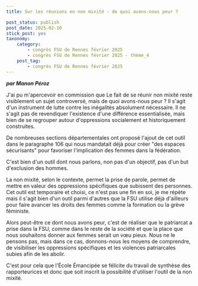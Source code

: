 ```yaml
---
title: Sur les réunions en non mixité - de quoi avons-nous peur ? 

post_status: publish
post_date: 2025-02-10
stick_post: yes
taxonomy:
    category:
        - congrès FSU de Rennes février 2025
        - congrès FSU de Rennes février 2025 - thème_4
    post_tag:
        - congrès FSU de Rennes février 2025
---
```


***par Manon Péroz***

J'ai pu m'apercevoir en commission que Le fait de se réunir non mixité reste visiblement un sujet controversé, mais de quoi avons-nous peur ? Il s'agit d'un instrument de lutte contre les inégalités absolument nécessaire. Il ne s'agit pas de revendiquer l'existence d'une différence essentialisée, mais bien de se regrouper autour d'oppressions socialement et historiquement construites.

De nombreuses sections départementales ont proposé l'ajout de cet outil dans le paragraphe 106 qui nous mandatait déjà pour créer "des espaces sécurisants" pour favoriser l'implication des femmes dans la fédération.

C'est bien d'un outil dont nous parlons, non pas d'un objectif, pas d'un but d'exclusion des hommes.

La non mixité, selon le contexte, permet la prise de parole, permet de mettre en valeur des oppressions spécifiques que subissent des personnes. Cet outil est temporaire et choisi, ce n'est pas une fin en soi, je me répète mais il s'agit bien d'un outil parmi d'autres que la FSU utilise déjà d'ailleurs pour faire avancer les droits des femmes comme la formation ou la grève féministe.

Alors peut-être ce dont nous avons peur, c'est de réaliser que le patriarcat a prise dans la FSU, comme dans le reste de la société et que la place que nous souhaitons donner aux femmes serait un vœu pieux. Nous ne le pensons pas, mais dans ce cas, donnons-nous les moyens de comprendre, de visibiliser les oppressions spécifiques et les violences patriarcales subies afin de les abolir.

C'est pour cela que l'École Émancipée se félicite du travail de synthèse des rapporteurices et donc que soit inscrit la possibilité d'utiliser l'outil de la non mixité.
